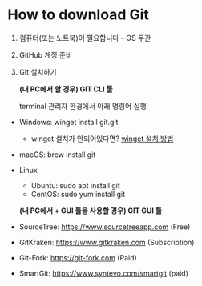 # How to download Git
1. 컴퓨터(또는 노트북)이 필요합니다 - OS 무관
2. GitHub 계정 준비

3. Git 설치하기

    **(내 PC에서 할 경우) GIT CLI 툴**

    terminal 관리자 환경에서 아래 명령어 실행
- Windows: winget install git.git
    - winget 설치가 안되어있다면? [winget 설치 방법](https://thewindowsclub.blog/ko/how-to-install-winget-on-windows-11-10/)
- macOS: brew install git
- Linux
    - Ubuntu: sudo apt install git
    - CentOS: sudo yum install git

    **(내 PC에서 + GUI 툴을 사용할 경우) GIT GUI 툴**
- SourceTree: https://www.sourcetreeapp.com (Free)
- GitKraken: https://www.gitkraken.com (Subscription)
- Git-Fork: https://git-fork.com (Paid)
- SmartGit: https://www.syntevo.com/smartgit (paid)